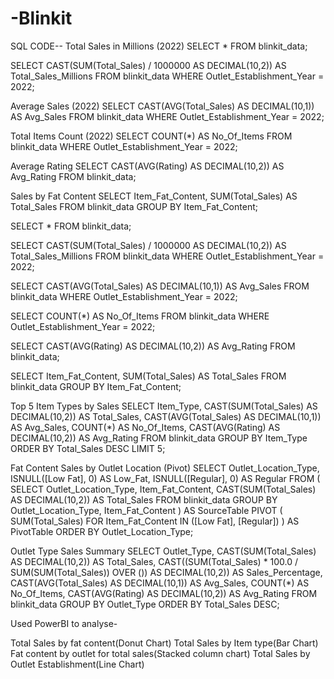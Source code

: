 # -Blinkit
SQL CODE--
Total Sales in Millions (2022)
SELECT * FROM blinkit_data;

SELECT CAST(SUM(Total_Sales) / 1000000 AS DECIMAL(10,2)) AS Total_Sales_Millions FROM blinkit_data WHERE Outlet_Establishment_Year = 2022;

Average Sales (2022)
SELECT CAST(AVG(Total_Sales) AS DECIMAL(10,1)) AS Avg_Sales FROM blinkit_data WHERE Outlet_Establishment_Year = 2022;

Total Items Count (2022)
SELECT COUNT(*) AS No_Of_Items FROM blinkit_data WHERE Outlet_Establishment_Year = 2022;

Average Rating
SELECT CAST(AVG(Rating) AS DECIMAL(10,2)) AS Avg_Rating FROM blinkit_data;

Sales by Fat Content
SELECT Item_Fat_Content, SUM(Total_Sales) AS Total_Sales FROM blinkit_data GROUP BY Item_Fat_Content;

SELECT * FROM blinkit_data;

SELECT CAST(SUM(Total_Sales) / 1000000 AS DECIMAL(10,2)) AS Total_Sales_Millions FROM blinkit_data WHERE Outlet_Establishment_Year = 2022;

SELECT CAST(AVG(Total_Sales) AS DECIMAL(10,1)) AS Avg_Sales FROM blinkit_data WHERE Outlet_Establishment_Year = 2022;

SELECT COUNT(*) AS No_Of_Items FROM blinkit_data WHERE Outlet_Establishment_Year = 2022;

SELECT CAST(AVG(Rating) AS DECIMAL(10,2)) AS Avg_Rating FROM blinkit_data;

SELECT Item_Fat_Content, SUM(Total_Sales) AS Total_Sales FROM blinkit_data GROUP BY Item_Fat_Content;

Top 5 Item Types by Sales
SELECT Item_Type, CAST(SUM(Total_Sales) AS DECIMAL(10,2)) AS Total_Sales, CAST(AVG(Total_Sales) AS DECIMAL(10,1)) AS Avg_Sales, COUNT(*) AS No_Of_Items, CAST(AVG(Rating) AS DECIMAL(10,2)) AS Avg_Rating FROM blinkit_data GROUP BY Item_Type ORDER BY Total_Sales DESC LIMIT 5;

Fat Content Sales by Outlet Location (Pivot)
SELECT Outlet_Location_Type, ISNULL([Low Fat], 0) AS Low_Fat, ISNULL([Regular], 0) AS Regular FROM ( SELECT Outlet_Location_Type, Item_Fat_Content, CAST(SUM(Total_Sales) AS DECIMAL(10,2)) AS Total_Sales FROM blinkit_data GROUP BY Outlet_Location_Type, Item_Fat_Content ) AS SourceTable PIVOT ( SUM(Total_Sales) FOR Item_Fat_Content IN ([Low Fat], [Regular]) ) AS PivotTable ORDER BY Outlet_Location_Type;

Outlet Type Sales Summary
SELECT Outlet_Type, CAST(SUM(Total_Sales) AS DECIMAL(10,2)) AS Total_Sales, CAST((SUM(Total_Sales) * 100.0 / SUM(SUM(Total_Sales)) OVER ()) AS DECIMAL(10,2)) AS Sales_Percentage, CAST(AVG(Total_Sales) AS DECIMAL(10,1)) AS Avg_Sales, COUNT(*) AS No_Of_Items, CAST(AVG(Rating) AS DECIMAL(10,2)) AS Avg_Rating FROM blinkit_data GROUP BY Outlet_Type ORDER BY Total_Sales DESC;


Used PowerBI to analyse-

Total Sales by fat content(Donut Chart)
Total Sales by Item type(Bar Chart)
Fat content by outlet for total sales(Stacked column chart)
Total Sales by Outlet Establishment(Line Chart)
